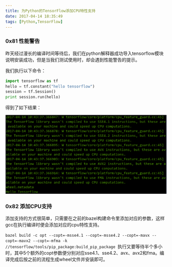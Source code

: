 ```yaml
---
title: 为Python的TensorFlow添加CPU特性支持
date: 2017-04-14 18:35:49
tags: [Python,TensorFlow]
---
```


### 0x81 性能警告
昨天经过漫长的编译时间等待后，我们在python解释器成功导入tensorflow模块说明安装成功，但是当我们测试使用时，却会遇到性能警告的提示。

我们执行以下命令：
```Python
import tensorflow as tf
hello = tf.constant("hello tensorflow")
session = tf.Session()
print session.run(hello)
```
得到了如下结果：

![AVX和SSE警告](/images/2017_04_14_01.png)

### 0x82 添加CPU支持
添加支持的方式很简单，只需要在之前的bazel构建命令里添加对应的参数，这样gcc在执行编译时便会添加对应的cpu特性支持。

`bazel build -c opt --copt=-msse4.1 --copt=-msse4.2 --copt=-mavx --copt=-mavx2 --copt=-mfma -k //tensorflow/tools/pip_package:build_pip_package
`执行又要等待半个多小时，其中5个额外的copt参数便分别对应sse4.1、sse4.2、avx、avx2和fma。编译完成后按之前的流程生成wheel文件并安装即可。
